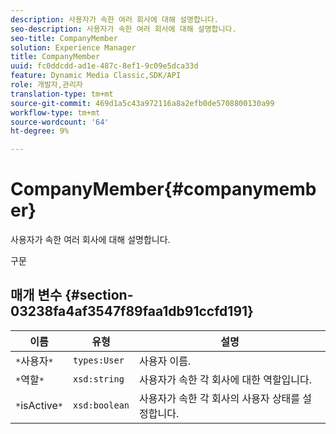 ```yaml
---
description: 사용자가 속한 여러 회사에 대해 설명합니다.
seo-description: 사용자가 속한 여러 회사에 대해 설명합니다.
seo-title: CompanyMember
solution: Experience Manager
title: CompanyMember
uuid: fc0ddcdd-ad1e-487c-8ef1-9c09e5dca33d
feature: Dynamic Media Classic,SDK/API
role: 개발자,관리자
translation-type: tm+mt
source-git-commit: 469d1a5c43a972116a8a2efb0de5708800130a99
workflow-type: tm+mt
source-wordcount: '64'
ht-degree: 9%

---
```



# CompanyMember{#companymember}

사용자가 속한 여러 회사에 대해 설명합니다.

구문

## 매개 변수 {#section-03238fa4af3547f89faa1db91ccfd191}

| 이름 | 유형 | 설명 |
|---|---|---|
| `*`사용자`*` | `types:User` | 사용자 이름. |
| `*`역할`*` | `xsd:string` | 사용자가 속한 각 회사에 대한 역할입니다. |
| `*`isActive`*` | `xsd:boolean` | 사용자가 속한 각 회사의 사용자 상태를 설정합니다. |

